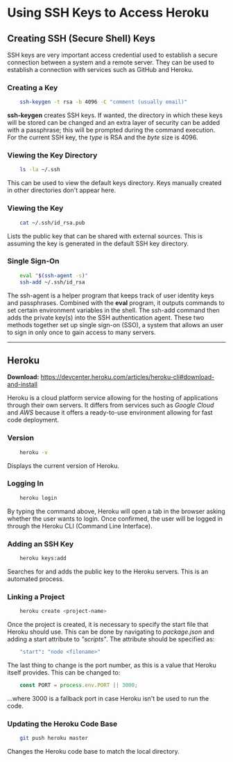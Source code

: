 # Using SSH Keys to Access Heroku

## Creating SSH (Secure Shell) Keys

SSH keys are very important access credential used to establish a secure connection between a system and a remote server. They can be used to establish a connection with services such as GitHub and Heroku.

### Creating a Key

```bash
    ssh-keygen -t rsa -b 4096 -C "comment (usually email)"
```

__ssh-keygen__ creates SSH keys. If wanted, the directory in which these keys will be stored can be changed and an extra layer of security can be added with a passphrase; this will be prompted during the command execution. For the current SSH key, the _type_ is RSA and the _byte_ size is 4096. 

### Viewing the Key Directory

```bash
    ls -la ~/.ssh
```

This can be used to view the default keys directory. Keys manually created in other directories don't appear here. 

### Viewing the Key

```bash
    cat ~/.ssh/id_rsa.pub
```

Lists the public key that can be shared with external sources. This is assuming the key is generated in the default SSH key directory. 

### Single Sign-On

```bash
    eval "$(ssh-agent -s)"
    ssh-add ~/.ssh/id_rsa
```

The ssh-agent is a helper program that keeps track of user identity keys and passphrases. Combined with the __eval__ program, it outputs commands to set certain environment variables in the shell. The ssh-add command then adds the private key(s) into the SSH authentication agent. These two methods together set up single sign-on (SSO), a system that allows an user to sign in only once to gain access to many servers.

- - - -

## Heroku

__Download:__ https://devcenter.heroku.com/articles/heroku-cli#download-and-install

Heroku is a cloud platform service allowing for the hosting of applications through their own servers. It differs from services such as _Google Cloud_ and _AWS_ because it offers a ready-to-use environment allowing for fast code deployment. 

### Version

```bash
    heroku -v
```

Displays the current version of Heroku.

### Logging In

```bash
    heroku login
```

By typing the command above, Heroku will open a tab in the browser asking whether the user wants to login. Once confirmed, the user will be logged in through the Heroku CLI (Command Line Interface).

### Adding an SSH Key

```bash
    heroku keys:add
```

Searches for and adds the public key to the Heroku servers. This is an automated process.

### Linking a Project

```bash
    heroku create <project-name>
```

Once the project is created, it is necessary to specify the start file that Heroku should use. This can be done by navigating to _package.json_ and adding a start attribute to _"scripts"_. The attribute should be specified as:

```bash
    "start": "node <filename>"
```

The last thing to change is the port number, as this is a value that Heroku itself provides. This can be changed to:

```javascript
    const PORT = process.env.PORT || 3000;
```

...where 3000 is a fallback port in case Heroku isn't be used to run the code.

### Updating the Heroku Code Base

```bash
    git push heroku master
```

Changes the Heroku code base to match the local directory.
